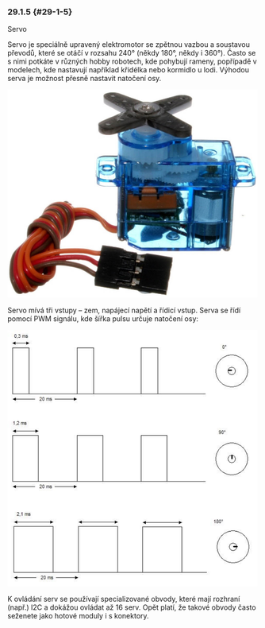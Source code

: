 ### 29.1.5 {#29-1-5}

Servo

Servo je speciálně upravený elektromotor se zpětnou vazbou a soustavou převodů, které se otáčí v rozsahu 240° (někdy 180°, někdy i 360°). Často se s nimi potkáte v různých hobby robotech, kde pohybují rameny, popřípadě v modelech, kde nastavují například křidélka nebo kormidlo u lodi. Výhodou serva je možnost přesně nastavit natočení osy.

![328-1.jpeg](../assets/328-1.jpeg)

Servo mívá tři vstupy – zem, napájecí napětí a řídicí vstup. Serva se řídí pomocí PWM signálu, kde šířka pulsu určuje natočení osy:

![329-1.jpeg](../assets/329-1.jpeg)

K ovládání serv se používají specializované obvody, které mají rozhraní (např.) I2C a dokážou ovládat až 16 serv. Opět platí, že takové obvody často seženete jako hotové moduly i s konektory.